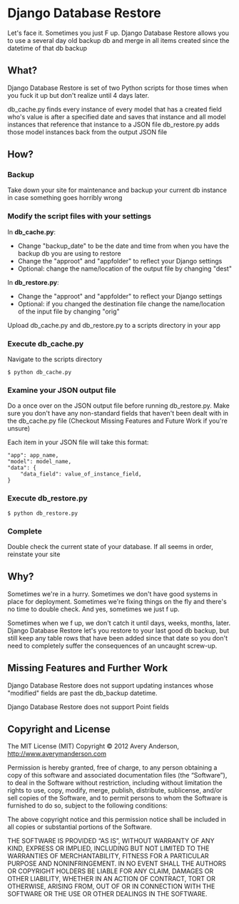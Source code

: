 Django Database Restore
=========

Let's face it. Sometimes you just F up. Django Database Restore allows you to use a several day old backup db and merge in all items created since the datetime of that db backup

What?
-----

Django Database Restore is set of two Python scripts for those times when you fuck it up but don't realize until 4 days later. 

db_cache.py finds every instance of every model that has a created field who's value is after a specified date and saves that instance and all model instances that reference that instance to a JSON file
db_restore.py adds those model instances back from the output JSON file

How?
----
### Backup
Take down your site for maintenance and backup your current db instance in case something goes horribly wrong

### Modify the script files with your settings
In **db_cache.py**:

* Change "backup_date" to be the date and time from when you have the backup db you are using to restore
* Change the "approot" and "appfolder" to reflect your Django settings
* Optional: change the name/location of the output file by changing "dest"

In **db_restore.py**:

* Change the "approot" and "appfolder" to reflect your Django settings
* Optional: if you changed the destination file change the name/location of the input file by changing "orig"

Upload db_cache.py and db_restore.py to a scripts directory in your app

### Execute db_cache.py
Navigate to the scripts directory

    $ python db_cache.py

### Examine your JSON output file
Do a once over on the JSON output file before running db_restore.py. Make sure you don't have any non-standard fields that haven't been dealt with in the db_cache.py file (Checkout Missing Features and Future Work if you're unsure)

Each item in your JSON file will take this format:


	
	"app": app_name,
	"model": model_name,
	"data": {
		"data_field": value_of_instance_field,
	}



### Execute db_restore.py

	$ python db_restore.py


### Complete
Double check the current state of your database. If all seems in order, reinstate your site


Why?
----

Sometimes we're in a hurry. Sometimes we don't have good systems in place for deployment. Sometimes we're fixing things on the fly and there's no time to double check. And yes, sometimes we just f up.

Sometimes when we f up, we don't catch it until days, weeks, months, later. Django Database Restore let's you restore to your last good db backup, but still keep any table rows that have been added since that date so you don't need to completely suffer the consequences of an uncaught screw-up.

Missing Features and Further Work
---------------------------------

Django Database Restore does not support updating instances whose "modified" fields are past the db_backup datetime.

Django Database Restore does not support Point fields

Copyright and License
---------------------
The MIT License (MIT)
Copyright © 2012 Avery Anderson, http://www.averymanderson.com

Permission is hereby granted, free of charge, to any person obtaining a copy of this software and associated documentation files (the “Software”), to deal in the Software without restriction, including without limitation the rights to use, copy, modify, merge, publish, distribute, sublicense, and/or sell copies of the Software, and to permit persons to whom the Software is furnished to do so, subject to the following conditions:

The above copyright notice and this permission notice shall be included in all copies or substantial portions of the Software.

THE SOFTWARE IS PROVIDED “AS IS”, WITHOUT WARRANTY OF ANY KIND, EXPRESS OR IMPLIED, INCLUDING BUT NOT LIMITED TO THE WARRANTIES OF MERCHANTABILITY, FITNESS FOR A PARTICULAR PURPOSE AND NONINFRINGEMENT. IN NO EVENT SHALL THE AUTHORS OR COPYRIGHT HOLDERS BE LIABLE FOR ANY CLAIM, DAMAGES OR OTHER LIABILITY, WHETHER IN AN ACTION OF CONTRACT, TORT OR OTHERWISE, ARISING FROM, OUT OF OR IN CONNECTION WITH THE SOFTWARE OR THE USE OR OTHER DEALINGS IN THE SOFTWARE.

